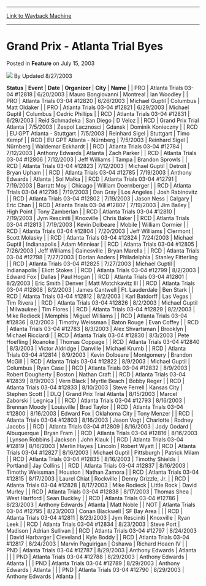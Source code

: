 
---
[Link to Wayback Machine](https://web.archive.org/web/20160114184146/http://magic.wizards.com/en/articles/archive/feature/grand-prix-atlanta-trial-byes-2003-07-15)

[_metadata_:wayback_url]:- "http://magic.wizards.com/en/articles/archive/feature/grand-prix-atlanta-trial-byes-2003-07-15"
[_metadata_:wayback_raw_url]:- "https://web.archive.org/web/20160114184146id_/http://magic.wizards.com/en/articles/archive/feature/grand-prix-atlanta-trial-byes-2003-07-15"
[_metadata_:wayback_capture_timestamp]:- "2016-01-14 18:41:46+00:00"
[_metadata_:description]:- "StatusEventDateOrganizerCityName  PROAtlanta Trials 03-04 #128186/20/2003Mauro BongiovanniMontrealIan Woodley"
[_metadata_:generator]:- "Drupal 7 (http://drupal.org)"
---


Grand Prix - Atlanta Trial Byes
===============================



 Posted in **Feature**
 on July 15, 2003 






![](https://media.magic.wizards.com/styles/auth_small/public/generic-avatar-150_393.png)
By Updated 8/27/2003













 **Status** | **Event** | **Date** | **Organizer** | **City** | **Name** |
| PRO | Atlanta Trials 03-04 #12818 | 6/20/2003 | Mauro Bongiovanni | Montreal | Ian Woodley |
| PRO | Atlanta Trials 03-04 #12820 | 6/26/2003 | Michael Guptil | Columbus | Matt Oldaker |
| PRO | Atlanta Trials 03-04 #12821 | 6/29/2003 | Michael Guptil | Columbus | Cedric Phillips |
| RCD | Atlanta Trials 03-04 #12831 | 6/29/2003 | Reid Schmadeka | San Diego | D Veloz |
| RCD | Grand Prix Trial Atlanta | 7/5/2003 | Zespol Lacznosci | Gdansk | Dominik Konieczny  |
| RCD | EU GPT Atlanta - Stuttgart | 7/5/2003 | Reinhard Sigel | Stuttgart | Timo Kempf |
| RCD | EU GPT Atlanta - Nürnberg | 7/5/2003 | Reinhard Sigel | Nürnberg | Waldemar Eckhardt |
| RCD | Atlanta Trials 03-04 #12784 | 7/12/2003 | Anthony Edwards | Atlanta | Zach Parker  |
| RCD | Atlanta Trials 03-04 #12806 | 7/12/2003 | Jeff Williams | Tampa | Brandon Sprowls  |
| RCD | Atlanta Trials 03-04 #12823 | 7/12/2003 | Michael Guptil | Detroit | Bryan Upham |
| RCD | Atlanta Trials 03-04 #12785 | 7/19/2003 | Anthony Edwards | Atlanta | Sol Malka  |
| RCD | Atlanta Trials 03-04 #12791 | 7/19/2003 | Barratt Moy | Chicago | William Doernberger |
| RCD | Atlanta Trials 03-04 #12796 | 7/19/2003 | Dan Gray | Los Angeles | Josh Rabinovitz  |
| RCD | Atlanta Trials 03-04 #12802 | 7/19/2003 | Jason Ness | Calgary | Eric Chan |
| RCD | Atlanta Trials 03-04 #12807 | 7/19/2003 | Jim Bailey | High Point | Tony Zamberlan  |
| RCD | Atlanta Trials 03-04 #12810 | 7/19/2003 | Jym Resciniti | Knoxville | Chris Baker  |
| RCD | Atlanta Trials 03-04 #12813 | 7/19/2003 | Kevin Dolbeare | Mobile | William Cormier |
| RCD | Atlanta Trials 03-04 #12804 | 7/20/2003 | Jeff Williams | Clermont | Scott Molasky |
| RCD | Atlanta Trials 03-04 #12824 | 7/24/2003 | Michael Guptil | Indianapolis | Adam Minniear  |
| RCD | Atlanta Trials 03-04 #12805 | 7/26/2003 | Jeff Williams | Gainesville | Bryan Marella |
| RCD | Atlanta Trials 03-04 #12798 | 7/27/2003 | Dorian Anders | Philadelphia | Stanley Fitterling  |
| RCD | Atlanta Trials 03-04 #12825 | 7/27/2003 | Michael Guptil | Indianapolis | Eliott Stokes  |
| RCD | Atlanta Trials 03-04 #12799 | 8/2/2003 | Edward Fox | Dallas | Paul Hogan |
| RCD | Atlanta Trials 03-04 #12801 | 8/2/2003 | Eric Smith | Denver | Matt Motchkavitz III |
| RCD | Atlanta Trials 03-04 #12808 | 8/2/2003 | James Cantwell | Ft. Lauderdale | Ben Stark |
| RCD | Atlanta Trials 03-04 #12812 | 8/2/2003 | Karl Batdorff | Las Vegas | Tim Rivera |
| RCD | Atlanta Trials 03-04 #12826 | 8/2/2003 | Michael Guptil | Milwaukee | Tim Flores |
| RCD | Atlanta Trials 03-04 #12829 | 8/2/2003 | Mike Rodieck | Memphis | Miguel Williams  |
| RCD | Atlanta Trials 03-04 #12836 | 8/2/2003 | Timothy Weissman | Baton Rouge | Evan Coffey  |
| RCD | Atlanta Trials 03-04 #12783 | 8/3/2003 | Alex Shvartsman | Brooklyn | Michael Ricciardi  |
| RCD | Atlanta Trials 03-04 #12830 | 8/3/2003 | Pete Hoefling | Roanoke | Thomas Coppage  |
| RCD | Atlanta Trials 03-04 #12840 | 8/3/2003 | Victor Aldridge | Danville | Michael Krumb  |
| RCD | Atlanta Trials 03-04 #12814 | 8/9/2003 | Kevin Dolbeare | Montgomery | Brandon McGill |
| RCD | Atlanta Trials 03-04 #12822 | 8/9/2003 | Michael Guptil | Columbus | Ryan Case |
| RCD | Atlanta Trials 03-04 #12832 | 8/9/2003 | Robert Dougherty | Boston | Nathan Craft |
| RCD | Atlanta Trials 03-04 #12839 | 8/9/2003 | Vern Black | Myrtle Beach | Bobby Reger |
| RCD | Atlanta Trials 03-04 #12833 | 8/10/2003 | Steve Ferrell | Kansas City | Stephen Scott |
| DLQ | Grand Prix Trial Atlanta | 8/15/2003 | Marcel Zaborski | Legnica |  |
| RCD | Atlanta Trials 03-04 #12793 | 8/16/2003 | Brennan Moody | Louisville | Brad Taylor |
| RCD | Atlanta Trials 03-04 #12800 | 8/16/2003 | Edward Fox | Oklahoma City | Tony Menzer |
| RCD | Atlanta Trials 03-04 #12803 | 8/16/2003 | Jason Vogt | Charlotte | Rodney Jacobs |
| RCD | Atlanta Trials 03-04 #12809 | 8/16/2003 | Jody Godard | Albuquerque | Bryan Fram |
| RCD | Atlanta Trials 03-04 #12816 | 8/16/2003 | Lynson Robbins | Jackson | John Klauk |
| RCD | Atlanta Trials 03-04 #12819 | 8/16/2003 | Merlin Hayes | Lincoln | Robert Wyatt  |
| RCD | Atlanta Trials 03-04 #12827 | 8/16/2003 | Michael Guptil | Pittsburgh | Patrick Milam |
| RCD | Atlanta Trials 03-04 #12835 | 8/16/2003 | Timothy Shields | Portland | Jay Collins  |
| RCD | Atlanta Trials 03-04 #12837 | 8/16/2003 | Timothy Weissman | Houston | Nathan Zamora |
| RCD | Atlanta Trials 03-04 #12815 | 8/17/2003 | Laurel Chiat | Rockville | Denny Grizzle, Jr. |
| RCD | Atlanta Trials 03-04 #12828 | 8/17/2003 | Mike Rodieck | Little Rock | David Murley |
| RCD | Atlanta Trials 03-04 #12838 | 8/17/2003 | Thomas Shea | West Hartford | Sean Buckley |
| RCD | Atlanta Trials 03-04 #12786 | 8/23/2003 | Anthony Edwards | Atlanta | Matt Noble |
| NOT | Atlanta Trials 03-04 #12795 | 8/23/2003 | Conan Blackwell | SF Bay Area |  |
| RCD | Atlanta Trials 03-04 #12811 | 8/23/2003 | Jym Resciniti | Knoxville | Ryan Leek  |
| RCD | Atlanta Trials 03-04 #12834 | 8/23/2003 | Steve Port | Madison | Adrian Sullivan  |
| RCD | Atlanta Trials 03-04 #12797 | 8/24/2003 | David Harbarger | Cleveland | Kyle Boddy  |
| RCD | Atlanta Trials 03-04 #12817 | 8/24/2003 | Marvin Paguirigan | Oshawa | Richard Hoaen IV  |
| PND | Atlanta Trials 03-04 #12787 | 8/29/2003 | Anthony Edwards | Atlanta |  |
| PND | Atlanta Trials 03-04 #12788 | 8/29/2003 | Anthony Edwards | Atlanta |  |
| PND | Atlanta Trials 03-04 #12789 | 8/29/2003 | Anthony Edwards | Atlanta |  |
| PND | Atlanta Trials 03-04 #12790 | 8/29/2003 | Anthony Edwards | Atlanta |  |







